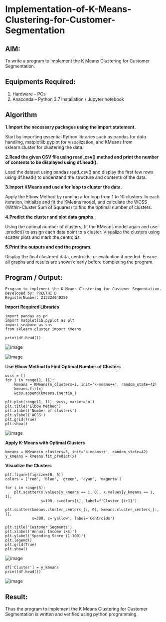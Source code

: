 # Implementation-of-K-Means-Clustering-for-Customer-Segmentation

## AIM:
To write a program to implement the K Means Clustering for Customer Segmentation.

## Equipments Required:
1. Hardware – PCs
2. Anaconda – Python 3.7 Installation / Jupyter notebook

## Algorithm
**1.Import the necessary packages using the import statement.**

Start by importing essential Python libraries such as pandas for data handling, matplotlib.pyplot for visualization, and KMeans from sklearn.cluster for clustering the data.

**2.Read the given CSV file using read_csv() method and print the number of contents to be displayed using df.head().**

Load the dataset using pandas.read_csv() and display the first few rows using df.head() to understand the structure and contents of the data.

**3.Import KMeans and use a for loop to cluster the data.**

Apply the Elbow Method by running a for loop from 1 to 10 clusters. In each iteration, initialize and fit the KMeans model, and calculate the WCSS (Within-Cluster Sum of Squares) to find the optimal number of clusters.

**4.Predict the cluster and plot data graphs.**

Using the optimal number of clusters, fit the KMeans model again and use .predict() to assign each data point to a cluster. Visualize the clusters using scatter plots and mark the centroids.

**5.Print the outputs and end the program.**

Display the final clustered data, centroids, or evaluation if needed. Ensure all graphs and results are shown clearly before completing the program.

## Program / Output:
```
Program to implement the K Means Clustering for Customer Segmentation.
Developed by: PREETHI D
RegisterNumber: 212224040250
```

**Import Required Libraries**
```
import pandas as pd
import matplotlib.pyplot as plt
import seaborn as sns
from sklearn.cluster import KMeans
```
```
print(df.head())
```
![image](https://github.com/user-attachments/assets/d14ba765-1d4b-4033-9e14-eca9b6e97555)

![image](https://github.com/user-attachments/assets/0d5c4278-dc9c-4b14-acb4-8d7c0e9b0a41)

U**se Elbow Method to Find Optimal Number of Clusters**
```
wcss = []
for i in range(1, 11):
    kmeans = KMeans(n_clusters=i, init='k-means++', random_state=42)
    kmeans.fit(x)
    wcss.append(kmeans.inertia_)

plt.plot(range(1, 11), wcss, marker='o')
plt.title('Elbow Method')
plt.xlabel('Number of clusters')
plt.ylabel('WCSS')
plt.grid(True)
plt.show()
```
![image](https://github.com/user-attachments/assets/2cb88bbc-3697-4029-b922-f57b93d1914c)

**Apply K-Means with Optimal Clusters**
```
kmeans = KMeans(n_clusters=5, init='k-means++', random_state=42)
y_kmeans = kmeans.fit_predict(x)
```
**Visualize the Clusters**
```
plt.figure(figsize=(8, 6))
colors = ['red', 'blue', 'green', 'cyan', 'magenta']

for i in range(5):
    plt.scatter(x.values[y_kmeans == i, 0], x.values[y_kmeans == i, 1],
                s=100, c=colors[i], label=f'Cluster {i+1}')

plt.scatter(kmeans.cluster_centers_[:, 0], kmeans.cluster_centers_[:, 1],
            s=300, c='yellow', label='Centroids')

plt.title('Customer Segments')
plt.xlabel('Annual Income (k$)')
plt.ylabel('Spending Score (1-100)')
plt.legend()
plt.grid(True)
plt.show()
```
![image](https://github.com/user-attachments/assets/6773356d-0005-4821-813d-aca7c4e54e58)

```
df['Cluster'] = y_kmeans
print(df.head())
```
![image](https://github.com/user-attachments/assets/f7ca2358-de6b-42f2-aae3-ffc9a9cbb065)

## Result:
Thus the program to implement the K Means Clustering for Customer Segmentation is written and verified using python programming.
